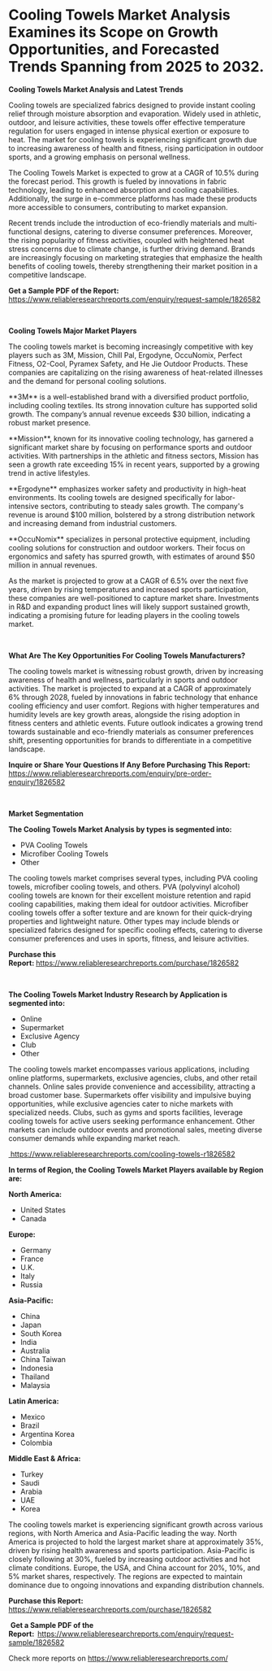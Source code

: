 <p><h1>Cooling Towels Market Analysis Examines its Scope on Growth Opportunities, and Forecasted Trends Spanning from 2025 to 2032.</h1></p><p><strong>Cooling Towels Market Analysis and Latest Trends</strong></p>
<p><p>Cooling towels are specialized fabrics designed to provide instant cooling relief through moisture absorption and evaporation. Widely used in athletic, outdoor, and leisure activities, these towels offer effective temperature regulation for users engaged in intense physical exertion or exposure to heat. The market for cooling towels is experiencing significant growth due to increasing awareness of health and fitness, rising participation in outdoor sports, and a growing emphasis on personal wellness.</p><p>The Cooling Towels Market is expected to grow at a CAGR of 10.5% during the forecast period. This growth is fueled by innovations in fabric technology, leading to enhanced absorption and cooling capabilities. Additionally, the surge in e-commerce platforms has made these products more accessible to consumers, contributing to market expansion.</p><p>Recent trends include the introduction of eco-friendly materials and multi-functional designs, catering to diverse consumer preferences. Moreover, the rising popularity of fitness activities, coupled with heightened heat stress concerns due to climate change, is further driving demand. Brands are increasingly focusing on marketing strategies that emphasize the health benefits of cooling towels, thereby strengthening their market position in a competitive landscape.</p></p>
<p><strong>Get a Sample PDF of the Report:&nbsp;</strong> <a href="https://www.reliableresearchreports.com/enquiry/request-sample/1826582?utm_campaign=2331&utm_medium=2&utm_source=Github&utm_content=ia&utm_term=07022025&utm_id=cooling-towels">https://www.reliableresearchreports.com/enquiry/request-sample/1826582</a></p>
<p>&nbsp;</p>
<p><strong>Cooling Towels Major Market Players</strong></p>
<p><p>The cooling towels market is becoming increasingly competitive with key players such as 3M, Mission, Chill Pal, Ergodyne, OccuNomix, Perfect Fitness, O2-Cool, Pyramex Safety, and He Jie Outdoor Products. These companies are capitalizing on the rising awareness of heat-related illnesses and the demand for personal cooling solutions.</p><p>**3M** is a well-established brand with a diversified product portfolio, including cooling textiles. Its strong innovation culture has supported solid growth. The company’s annual revenue exceeds $30 billion, indicating a robust market presence.</p><p>**Mission**, known for its innovative cooling technology, has garnered a significant market share by focusing on performance sports and outdoor activities. With partnerships in the athletic and fitness sectors, Mission has seen a growth rate exceeding 15% in recent years, supported by a growing trend in active lifestyles.</p><p>**Ergodyne** emphasizes worker safety and productivity in high-heat environments. Its cooling towels are designed specifically for labor-intensive sectors, contributing to steady sales growth. The company's revenue is around $100 million, bolstered by a strong distribution network and increasing demand from industrial customers.</p><p>**OccuNomix** specializes in personal protective equipment, including cooling solutions for construction and outdoor workers. Their focus on ergonomics and safety has spurred growth, with estimates of around $50 million in annual revenues.</p><p>As the market is projected to grow at a CAGR of 6.5% over the next five years, driven by rising temperatures and increased sports participation, these companies are well-positioned to capture market share. Investments in R&D and expanding product lines will likely support sustained growth, indicating a promising future for leading players in the cooling towels market.</p></p>
<p>&nbsp;</p>
<p><strong>What Are The Key Opportunities For Cooling Towels Manufacturers?</strong></p>
<p><p>The cooling towels market is witnessing robust growth, driven by increasing awareness of health and wellness, particularly in sports and outdoor activities. The market is projected to expand at a CAGR of approximately 6% through 2028, fueled by innovations in fabric technology that enhance cooling efficiency and user comfort. Regions with higher temperatures and humidity levels are key growth areas, alongside the rising adoption in fitness centers and athletic events. Future outlook indicates a growing trend towards sustainable and eco-friendly materials as consumer preferences shift, presenting opportunities for brands to differentiate in a competitive landscape.</p></p>
<p><strong>Inquire or Share Your Questions If Any Before Purchasing This Report:</strong> <a href="https://www.reliableresearchreports.com/enquiry/pre-order-enquiry/1826582?utm_campaign=2331&utm_medium=2&utm_source=Github&utm_content=ia&utm_term=07022025&utm_id=cooling-towels">https://www.reliableresearchreports.com/enquiry/pre-order-enquiry/1826582</a></p>
<p>&nbsp;</p>
<p><strong>Market Segmentation</strong></p>
<p><strong>The Cooling Towels Market Analysis by types is segmented into:</strong></p>
<p><ul><li>PVA Cooling Towels</li><li>Microfiber Cooling Towels</li><li>Other</li></ul></p>
<p><p>The cooling towels market comprises several types, including PVA cooling towels, microfiber cooling towels, and others. PVA (polyvinyl alcohol) cooling towels are known for their excellent moisture retention and rapid cooling capabilities, making them ideal for outdoor activities. Microfiber cooling towels offer a softer texture and are known for their quick-drying properties and lightweight nature. Other types may include blends or specialized fabrics designed for specific cooling effects, catering to diverse consumer preferences and uses in sports, fitness, and leisure activities.</p></p>
<p><strong>Purchase this Report:&nbsp;</strong><a href="https://www.reliableresearchreports.com/purchase/1826582?utm_campaign=2331&utm_medium=2&utm_source=Github&utm_content=ia&utm_term=07022025&utm_id=cooling-towels">https://www.reliableresearchreports.com/purchase/1826582</a></p>
<p>&nbsp;</p>
<p><strong>The Cooling Towels Market Industry Research by Application is segmented into:</strong></p>
<p><ul><li>Online</li><li>Supermarket</li><li>Exclusive Agency</li><li>Club</li><li>Other</li></ul></p>
<p><p>The cooling towels market encompasses various applications, including online platforms, supermarkets, exclusive agencies, clubs, and other retail channels. Online sales provide convenience and accessibility, attracting a broad customer base. Supermarkets offer visibility and impulsive buying opportunities, while exclusive agencies cater to niche markets with specialized needs. Clubs, such as gyms and sports facilities, leverage cooling towels for active users seeking performance enhancement. Other markets can include outdoor events and promotional sales, meeting diverse consumer demands while expanding market reach.</p></p>
<p><a href="https://www.reliableresearchreports.com/cooling-towels-r1826582?utm_campaign=2331&utm_medium=2&utm_source=Github&utm_content=ia&utm_term=07022025&utm_id=cooling-towels">&nbsp;https://www.reliableresearchreports.com/cooling-towels-r1826582</a></p>
<p><strong>In terms of Region, the Cooling Towels Market Players available by Region are:</strong></p>
<p>
    <p> <strong> North America: </strong>
        <ul>
            <li>United States</li>
            <li>Canada</li>
        </ul>
        </p> 
    <p> <strong> Europe: </strong>
        <ul>
            <li>Germany</li>
            <li>France</li>
            <li>U.K.</li>
            <li>Italy</li>
            <li>Russia</li>
        </ul>
        </p> 
    <p> <strong> Asia-Pacific: </strong>
        <ul>
            <li>China</li>
            <li>Japan</li>
            <li>South Korea</li>
            <li>India</li>
            <li>Australia</li>
            <li>China Taiwan</li>
            <li>Indonesia</li>
            <li>Thailand</li>
            <li>Malaysia</li>
        </ul>
        </p> 
    <p> <strong> Latin America: </strong>
        <ul>
            <li>Mexico</li>
            <li>Brazil</li>
            <li>Argentina Korea</li>
            <li>Colombia</li>
        </ul>
        </p> 
    <p> <strong> Middle East & Africa: </strong>
        <ul>
            <li>Turkey</li>
            <li>Saudi</li>
            <li>Arabia</li>
            <li>UAE</li>
            <li>Korea</li>
        </ul>
    </p>
    </p>
<p><p>The cooling towels market is experiencing significant growth across various regions, with North America and Asia-Pacific leading the way. North America is projected to hold the largest market share at approximately 35%, driven by rising health awareness and sports participation. Asia-Pacific is closely following at 30%, fueled by increasing outdoor activities and hot climate conditions. Europe, the USA, and China account for 20%, 10%, and 5% market shares, respectively. The regions are expected to maintain dominance due to ongoing innovations and expanding distribution channels.</p></p>
<p><strong>Purchase this Report: </strong><a href="https://www.reliableresearchreports.com/purchase/1826582?utm_campaign=2331&utm_medium=2&utm_source=Github&utm_content=ia&utm_term=07022025&utm_id=cooling-towels">https://www.reliableresearchreports.com/purchase/1826582</a></p>
<p>&nbsp;<strong>Get a Sample PDF of the Report:&nbsp;&nbsp;</strong><a href="https://www.reliableresearchreports.com/enquiry/request-sample/1826582?utm_campaign=2331&utm_medium=2&utm_source=Github&utm_content=ia&utm_term=07022025&utm_id=cooling-towels">https://www.reliableresearchreports.com/enquiry/request-sample/1826582</a></p>
<p><strong></strong></p>
<p>Check more reports on <a href="https://www.reliableresearchreports.com/?utm_campaign=2331&utm_medium=2&utm_source=Github&utm_content=ia&utm_term=07022025&utm_id=cooling-towels">https://www.reliableresearchreports.com/</a></p>